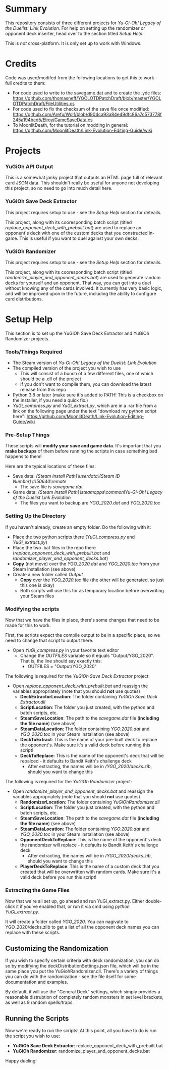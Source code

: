 # Summary
This repository consists of three different projects for _Yu-Gi-Oh! Legacy of the Duelist: Link Evolution_. For help on setting up the randomizer or opponent deck inserter, head over to the section titled _Setup Help_.

This is _not_ cross-platform. It is only set up to work with Windows.

# Credits
Code was used/modifed from the following locations to get this to work - full credits to them:
- For code used to write to the savegame.dat and to create the .ydc files: https://github.com/thomasneff/YGOLOTDPatchDraft/blob/master/YGOLOTDPatchDraft/FileUtilities.cs
- For code used to fix the checksum of the save file once modified: https://github.com/Arefu/Wolf/blob/d904ca93a84e49dfc86a7c573778f245a194bcd5/Elroy/GameSaveData.cs
- To MoonlitDeath, for the tutorial on modding in general: https://github.com/MoonlitDeath/Link-Evolution-Editing-Guide/wiki

# Projects
### YuGiOh API Output
This is a somewhat janky project that outputs an HTML page full of relevant card JSON data. This shouldn't really be useful for anyone not developing this project, so no need to go into much detail here.

### YuGiOh Save Deck Extractor
This project requires setup to use - see the _Setup Help_ section for deteails.

This project, along with its cooresponding batch script (titled _replace_opponent_deck_with_prebuilt.bat_) are used to replace an opponent's deck with one of the custom decks that you constructed in-game. This is useful if you want to duel against your own decks.

### YuGiOh Randomizer
This project requires setup to use - see the _Setup Help_ section for deteails.

This project, along with its cooresponding batch script (titled _randomize_player_and_opponent_decks.bat_) are used to generate random decks for yourself and an opponent. That way, you can get into a duel without knowing any of the cards involved. It currently has very basic logic, and will be improved upon in the future, including the ability to configure card distributions.

# Setup Help
This section is to set up the YuGiOh Save Deck Extractor and YuGiOh Randomizer projects.
### Tools/Things Required
- The Steam version of _Yu-Gi-Oh! Legacy of the Duelist: Link Evolution_
- The compiled version of the project you wish to use
   - This will consist of a bunch of a few different files, one of which should be a .dll of the project
   - If you don't want to compile them, you can download the latest release from this repo
- Python 3.8 or later (make sure it's added to PATH! This is a checkbox on the installer, if you need a quick fix.)
- _YuGi_compress.py_ and _YuGi_extract.py_, which are in a .rar file from a link on the following page under the text "download my python script here": https://github.com/MoonlitDeath/Link-Evolution-Editing-Guide/wiki
### Pre-Setup Things
These scripts will **modify your save and game data**. It's important that you **make backups** of them before running the scripts in case something bad happens to them!

Here are the typical locations of these files:
* Save data: _{Steam Install Path}\userdata\\{Steam ID Number}\1150640\remote_
  * The save file is _savegame.dat_ 
* Game data: _{Steam Install Path}\steamapps\common\Yu-Gi-Oh! Legacy of the Duelist Link Evolution_
  * The files you want to backup are _YGO_2020.dat_ and _YGO_2020.toc_
### Setting Up the Directory
If you haven't already, create an empty folder. Do the following with it: 
- Place the two python scripts there (_YuGi_compress.py_ and _YuGi_extract.py_)
- Place the two .bat files in the repo there (_replace_opponent_deck_with_prebuilt.bat_ and _randomizer_player_and_opponent_decks.bat_)
- **Copy** (not move) over the _YGO_2020.dat_ and _YGO_2020.toc_ from your Steam installation (see above)
- Create a new folder called _Output_
  - **Copy** over the _YGO_2020.toc_ file (the other will be generated, so just this one is okay)
   - Both scripts will use this for as temporary location before overwriting your Steam files
### Modifying the scripts
Now that we have the files in place, there's some changes that need to be made for this to work.

First, the scripts expect the compile output to be in a specific place, so we need to change that script to output there.
- Open _YuGi_compress.py_ in your favorite text editor
   - Change the _OUTFILES_ variable so it equals "Output/YGO_2020". That is, the line should say exactly this:
     - OUTFILES = "Output/YGO_2020"

The following is required for the _YuGiOh Save Deck Extractor_ project:
- Open _replace_opponent_deck_with_prebuilt.bat_ and reassign the variables appropriately (note that you should **not** use quotes)
  - **DeckExtractorLocation**: The folder containing _YuGiOh Save Deck Extractor.dll_
  - **ScriptLocation**: The folder you just created, with the python and batch scripts, etc.
  - **SteamSaveLocation**: The path to the _savegame.dat_ file (**including the file name**) (see above)
  - **SteamDataLocation**: The folder containing _YGO.2020.dat_ and _YGO_2020.toc_ in your Steam installation (see above)
  - **DeckToExtract**: This is the name of your pre-built deck to replace the opponent's. Make sure it's a valid deck before running this script!
  - **DeckToReplace**: This is the name of the opponent's deck that will be repalced - it defaults to Bandit Keith's challenge deck
    - After extracting, the names will be in _<Current Folder>/YGO_2020/decks.zib_, should you want to change this

The following is required for the _YuGiOh Randomizer_ project:
- Open _randomize_player_and_opponent_decks.bat_ and reassign the variables appropriately (note that you should **not** use quotes)
  - **RandomizerLocation**: The folder containing _YuGiOhRandomizer.dll_
  - **ScriptLocation**: The folder you just created, with the python and batch scripts, etc.
  - **SteamSaveLocation**: The path to the _savegame.dat_ file (**including the file name**) (see above)
  - **SteamDataLocation**: The folder containing _YGO.2020.dat_ and _YGO_2020.toc_ in your Steam installation (see above)
  - **OpponentDeckToReplace**: This is the name of the opponent's deck the randomizer will replace - it defaults to Bandit Keith's challenge deck
    - After extracting, the names will be in _<Current Folder>/YGO_2020/decks.zib_, should you want to change this
   - **PlayerDeckToReplace**: This is the name of a custom deck that you created that will be overwritten with random cards. Make sure it's a valid deck before you run this script!

### Extracting the Game Files
Now that we're all set up, go ahead and run YuGi_extract.py. Either double-click it if you've enabled that, or run it via cmd using _python YuGi_extract.py_.

It will create a folder called _YGO_2020_. You can nagivate to YGO_2020/decks.zlib to get a list of all the opponent deck names you can replace with these scripts.

## Customizing the Randomization
If you wish to specify certain criteria with deck randomization, you can do so by modifying the deckDistributionSettings.json file, which will be in the same place you put the YuGiohRandomizer.dll. There's a variety of things you can do with the randomization - see the file itself for some documentation and examples.

By default, it will use the "General Deck" settings, which simply provides a reasonable distrubtion of completely random monsters in set level brackets, as well as 9 random spells/traps.

## Running the Scripts
Now we're ready to run the scripts! At this point, all you have to do is run the script you wish to use:
- **YuGiOh Save Deck Extractor**: replace_opponent_deck_with_prebuilt.bat
- **YuGiOh Randomizer**: randomize_player_and_opponent_decks.bat

Happy dueling!
